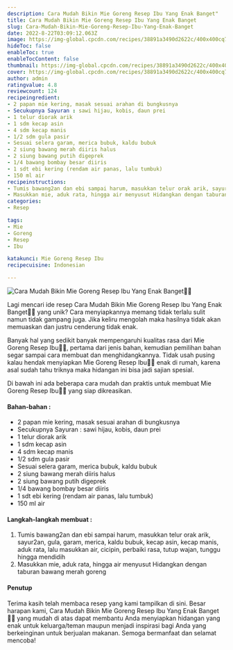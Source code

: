 ```yaml
---
description: Cara Mudah Bikin Mie Goreng Resep Ibu Yang Enak Banget"
title: Cara Mudah Bikin Mie Goreng Resep Ibu Yang Enak Banget
slug: Cara-Mudah-Bikin-Mie-Goreng-Resep-Ibu-Yang-Enak-Banget
date: 2022-8-22T03:09:12.063Z
image: https://img-global.cpcdn.com/recipes/38891a3490d2622c/400x400cq70/photo.jpg
hideToc: false
enableToc: true
enableTocContent: false
thumbnail: https://img-global.cpcdn.com/recipes/38891a3490d2622c/400x400cq70/photo.jpg
cover: https://img-global.cpcdn.com/recipes/38891a3490d2622c/400x400cq70/photo.jpg
author: admin
ratingvalue: 4.8
reviewcount: 124
recipeingredient:
- 2 papan mie kering, masak sesuai arahan di bungkusnya
- Secukupnya Sayuran : sawi hijau, kobis, daun prei
- 1 telur diorak arik
- 1 sdm kecap asin
- 4 sdm kecap manis
- 1/2 sdm gula pasir
- Sesuai selera garam, merica bubuk, kaldu bubuk
- 2 siung bawang merah diiris halus
- 2 siung bawang putih digeprek
- 1/4 bawang bombay besar diiris
- 1 sdt ebi kering (rendam air panas, lalu tumbuk)
- 150 ml air
recipeinstructions:
- Tumis bawang2an dan ebi sampai harum, masukkan telur orak arik, sayur2an, gula, garam, merica, kaldu bubuk, kecap asin, kecap manis, aduk rata, lalu masukkan air, cicipin, perbaiki rasa, tutup wajan, tunggu hingga mendidih
- Masukkan mie, aduk rata, hingga air menyusut Hidangkan dengan taburan bawang merah goreng
categories:
- Resep

tags:
- Mie
- Goreng
- Resep
- Ibu

katakunci: Mie Goreng Resep Ibu
recipecuisine: Indonesian

---
```


![Cara Mudah Bikin Mie Goreng Resep Ibu Yang Enak Banget👩‍🍳](https://img-global.cpcdn.com/recipes/38891a3490d2622c/400x400cq70/photo.jpg)

Lagi mencari ide resep Cara Mudah Bikin Mie Goreng Resep Ibu Yang Enak Banget👩‍🍳 yang unik? Cara menyiapkannya memang tidak terlalu sulit namun tidak gampang juga. Jika keliru mengolah maka hasilnya tidak akan memuaskan dan justru cenderung tidak enak.

Banyak hal yang sedikit banyak mempengaruhi kualitas rasa dari Mie Goreng Resep Ibu👩‍🍳, pertama dari jenis bahan, kemudian pemilihan bahan segar sampai cara membuat dan menghidangkannya. Tidak usah pusing kalau hendak menyiapkan Mie Goreng Resep Ibu👩‍🍳 enak di rumah, karena asal sudah tahu triknya maka hidangan ini bisa jadi sajian spesial.

Di bawah ini ada beberapa cara mudah dan praktis untuk membuat Mie Goreng Resep Ibu👩‍🍳 yang siap dikreasikan.

<!--inarticleads1-->

#### Bahan-bahan :

- 2 papan mie kering, masak sesuai arahan di bungkusnya
- Secukupnya Sayuran : sawi hijau, kobis, daun prei
- 1 telur diorak arik
- 1 sdm kecap asin
- 4 sdm kecap manis
- 1/2 sdm gula pasir
- Sesuai selera garam, merica bubuk, kaldu bubuk
- 2 siung bawang merah diiris halus
- 2 siung bawang putih digeprek
- 1/4 bawang bombay besar diiris
- 1 sdt ebi kering (rendam air panas, lalu tumbuk)
- 150 ml air

<!--inarticleads2-->

#### Langkah-langkah membuat :

1. Tumis bawang2an dan ebi sampai harum, masukkan telur orak arik, sayur2an, gula, garam, merica, kaldu bubuk, kecap asin, kecap manis, aduk rata, lalu masukkan air, cicipin, perbaiki rasa, tutup wajan, tunggu hingga mendidih
1. Masukkan mie, aduk rata, hingga air menyusut Hidangkan dengan taburan bawang merah goreng

#### Penutup

Terima kasih telah membaca resep yang kami tampilkan di sini. Besar harapan kami, Cara Mudah Bikin Mie Goreng Resep Ibu Yang Enak Banget👩‍🍳 yang mudah di atas dapat membantu Anda menyiapkan hidangan yang enak untuk keluarga/teman maupun menjadi inspirasi bagi Anda yang berkeinginan untuk berjualan makanan. Semoga bermanfaat dan selamat mencoba!
